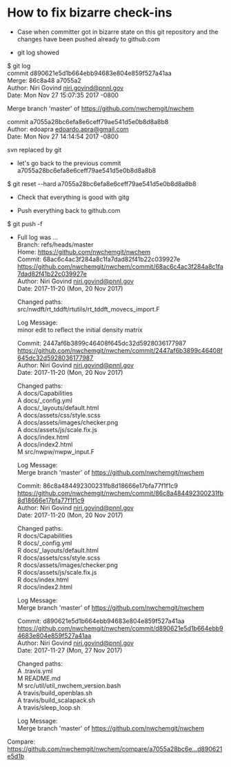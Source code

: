 How to fix bizarre check-ins
====

* Case when committer got in bizarre state on this git repository and
the changes have been pushed already to github.com

* git log showed

$ git log  
commit d890621e5d1b664ebb94683e804e859f527a41aa  
Merge: 86c8a48 a7055a2  
Author: Niri Govind <niri.govind@pnnl.gov>  
Date:   Mon Nov 27 15:07:35 2017 -0800  

Merge branch 'master' of https://github.com/nwchemgit/nwchem

commit a7055a28bc6efa8e6ceff79ae541d5e0b8d8a8b8    
Author: edoapra <edoardo.apra@gmail.com>  
Date:   Mon Nov 27 14:14:54 2017 -0800  

svn replaced by git
    
*  let's go back to the previous commit a7055a28bc6efa8e6ceff79ae541d5e0b8d8a8b8

$ git reset --hard a7055a28bc6efa8e6ceff79ae541d5e0b8d8a8b8

* Check that everything is good with gitg

* Push everything back to github.com

$ git push -f
   

* Full log was ...  
Branch: refs/heads/master  
  Home:   https://github.com/nwchemgit/nwchem  
  Commit: 68ac6c4ac3f284a8c1fa7dad82f41b22c039927e  
      https://github.com/nwchemgit/nwchem/commit/68ac6c4ac3f284a8c1fa7dad82f41b22c039927e  
  Author: Niri Govind <niri.govind@pnnl.gov>  
  Date:   2017-11-20 (Mon, 20 Nov 2017)  

  Changed paths:    
src/nwdft/rt_tddft/rtutils/rt_tddft_movecs_import.F   

  Log Message:   
  minor edit to reflect the initial density matrix  


  Commit: 2447af6b3899c46408f645dc32d5928036177987  
      https://github.com/nwchemgit/nwchem/commit/2447af6b3899c46408f645dc32d5928036177987  
  Author: Niri Govind <niri.govind@pnnl.gov>  
  Date:   2017-11-20 (Mon, 20 Nov 2017)  

  Changed paths:   
A docs/Capabilities  
A docs/_config.yml  
A docs/_layouts/default.html  
A docs/assets/css/style.scss  
A docs/assets/images/checker.png  
A docs/assets/js/scale.fix.js  
A docs/index.html  
A docs/index2.html  
M src/nwpw/nwpw_input.F  

  Log Message:  
  Merge branch 'master' of https://github.com/nwchemgit/nwchem  


  Commit: 86c8a484492300231fb8d18666e17bfa77f1f1c9  
  https://github.com/nwchemgit/nwchem/commit/86c8a484492300231fb8d18666e17bfa77f1f1c9  
  Author: Niri Govind <niri.govind@pnnl.gov>  
  Date:   2017-11-20 (Mon, 20 Nov 2017)  

  Changed paths:  
  R docs/Capabilities  
  R docs/_config.yml  
  R docs/_layouts/default.html  
  R docs/assets/css/style.scss  
  R docs/assets/images/checker.png  
  R docs/assets/js/scale.fix.js  
  R docs/index.html  
  R docs/index2.html  

  Log Message:  
  Merge branch 'master' of https://github.com/nwchemgit/nwchem  


  Commit: d890621e5d1b664ebb94683e804e859f527a41aa  
      https://github.com/nwchemgit/nwchem/commit/d890621e5d1b664ebb94683e804e859f527a41aa  
  Author: Niri Govind <niri.govind@pnnl.gov>  
  Date:   2017-11-27 (Mon, 27 Nov 2017)  

  Changed paths:  
    A .travis.yml  
    M README.md  
    M src/util/util_nwchem_version.bash  
    A travis/build_openblas.sh  
    A travis/build_scalapack.sh  
    A travis/sleep_loop.sh  

  Log Message:  
  Merge branch 'master' of https://github.com/nwchemgit/nwchem  


Compare: https://github.com/nwchemgit/nwchem/compare/a7055a28bc6e...d890621e5d1b
